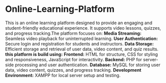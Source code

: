 # Online-Learning-Platform
This is an online learning platform designed to provide an engaging and student-friendly educational experience. It supports video lessons, quizzes, and progress tracking.The platform focuses on:
**Media Streaming:** Seamless video playback for uninterrupted learning.
**User Authentication:** Secure login and registration for students and instructors.
**Data Storage:** Efficient storage and retrieval of user data, video content, and quiz results.
**this platform is build using:**
**Frontend:** HTML for structure, CSS for styling and responsiveness, JavaScript for interactivity.
**Backend:** PHP for server-side processing and user authentication.
**Database:** MySQL for storing user data, video content, quizzes, and progress tracking.
**Development Environment:** XAMPP for local server setup and testing.

